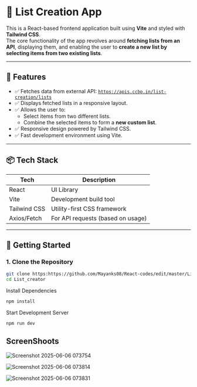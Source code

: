 # 📝 List Creation App

This is a React-based frontend application built using **Vite** and styled with **Tailwind CSS**.  
The core functionality of the app revolves around **fetching lists from an API**, displaying them, and enabling the user to **create a new list by selecting items from two existing lists**.

---

## 🔧 Features

- ✅ Fetches data from external API: [`https://apis.ccbp.in/list-creation/lists`](https://apis.ccbp.in/list-creation/lists)
- ✅ Displays fetched lists in a responsive layout.
- ✅ Allows the user to:
  - Select items from two different lists.
  - Combine the selected items to form a **new custom list**.
- ✅ Responsive design powered by Tailwind CSS.
- ✅ Fast development environment using Vite.

---

## 📦 Tech Stack

| Tech           | Description                         |
|----------------|-------------------------------------|
| React          | UI Library                          |
| Vite           | Development build tool              |
| Tailwind CSS   | Utility-first CSS framework         |
| Axios/Fetch    | For API requests (based on usage)   |

---

## 🚀 Getting Started

### 1. Clone the Repository

```bash
git clone https:https://github.com/Mayanks08/React-codes/edit/master/List_creator
cd List_creator

```

 Install Dependencies
```bash
npm install
```

 Start Development Server

 ```
npm run dev

```

<h2>ScreenShoots</h2>

![Screenshot 2025-06-06 073754](https://github.com/user-attachments/assets/1a966f48-c1fc-45bb-afff-e8e5ef385140)

![Screenshot 2025-06-06 073814](https://github.com/user-attachments/assets/d9b77766-8883-4734-ad30-eb33c22efa8a)

![Screenshot 2025-06-06 073831](https://github.com/user-attachments/assets/9e9e3bed-644d-4d08-8c5e-9c48f1fdf091)

